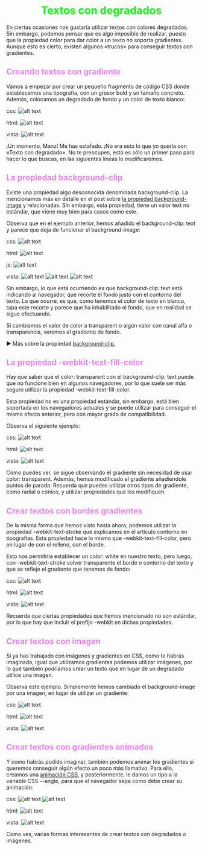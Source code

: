 # <span style="color:lime"><center>Textos con degradados</center></span>

En ciertas ocasiones nos gustaría utilizar textos con colores degradados. Sin embargo, podemos pensar que es algo imposible de realizar, puesto que la propiedad color para dar color a un texto no soporta gradientes. Aunque esto es cierto, existen algunos «trucos» para conseguir textos con gradientes.

## <span style="color:violet">Creando textos con gradiente</span>
Vamos a empezar por crear un pequeño fragmento de código CSS donde establecemos una tipografía, con un grosor bold y un tamaño concreto. Además, colocamos un degradado de fondo y un color de texto blanco:

css:
![alt text](./imagenes-textos-con-degradados/image.png)

html:
![alt text](./imagenes-textos-con-degradados/image-1.png)

vista:
![alt text](./imagenes-textos-con-degradados/image-2.png)

¡Un momento, Manz! Me has estafado. ¡No era esto lo que yo quería con «Texto con degradado». No te preocupes, esto es sólo un primer paso para hacer lo que buscas, en las siguientes líneas lo modificaremos.

## <span style="color:violet">La propiedad background-clip</span>
Existe una propiedad algo desconocida denominada background-clip. La mencionamos más en detalle en el post sobre [la propiedad background-image](https://lenguajecss.com/css/imagenes-y-fondos/propiedad-background-image/) y relacionadas. Sin embargo, esta propiedad, tiene un valor text no estándar, que viene muy bien para casos como este.

Observa que en el ejemplo anterior, hemos añadido el background-clip: text y parece que deja de funcionar el background-image:

css:
![alt text](./imagenes-textos-con-degradados/image-3.png)

html:
![alt text](./imagenes-textos-con-degradados/image-4.png)

js:
![alt text](./imagenes-textos-con-degradados/image-5.png)

vista:
![alt text](./imagenes-textos-con-degradados/image-6.png)
![alt text](./imagenes-textos-con-degradados/image-7.png)
![alt text](./imagenes-textos-con-degradados/image-8.png)

Sin embargo, lo que está ocurriendo es que background-clip: text está indicando al navegador, que recorte el fondo justo con el contorno del texto. Lo que ocurre, es que, como tenemos el color de texto en blanco, tapa este recorte y parece que ha inhabilitado el fondo, que en realidad se sigue efectuando.

Si cambiamos el valor de color a transparent o algún valor con canal alfa o transparencia, veremos el gradiente de fondo.

► Más sobre la propiedad [background-clip.](https://lenguajecss.com/css/imagenes-y-fondos/propiedad-background-image/#la-propiedad-background-clip-origin)

## <span style="color:violet">La propiedad -webkit-text-fill-color</span>
Hay que saber que el color: transparent con el background-clip: text puede que no funcione bien en algunos navegadores, por lo que suele ser más seguro utilizar la propiedad -webkit-text-fill-color.

Esta propiedad no es una propiedad estándar, sin embargo, está bien soportada en los navegadores actuales y se puede utilizar para conseguir el mismo efecto anterior, pero con mayor grado de compatibilidad.

Observa el siguiente ejemplo:

css:
![alt text](./imagenes-textos-con-degradados/image-9.png)

html:
![alt text](./imagenes-textos-con-degradados/image-10.png)

vista:
![alt text](./imagenes-textos-con-degradados/image-11.png)

Como puedes ver, se sigue observando el gradiente sin necesidad de usar color: transparent. Además, hemos modificado el gradiente añadiendole puntos de parada. Recuerda que puedes utilizar otros tipos de gradiente, como radial o cónico, y utilizar propiedades que los modifiquen.

## <span style="color:violet">Crear textos con bordes gradientes</span>
De la misma forma que hemos visto hasta ahora, podemos utilizar la propiedad -webkit-text-stroke que explicamos en el artículo contorno en tipografías. Esta propiedad hace lo mismo que -webkit-text-fill-color, pero en lugar de con el relleno, con el borde.

Esto nos permitiría establecer un color: white en nuestro texto, pero luego, con -webkit-text-stroke volver transparente el borde o contorno del texto y que se refleje el gradiente que tenemos de fondo:

css:
![alt text](./imagenes-textos-con-degradados/image-12.png)

html:
![alt text](./imagenes-textos-con-degradados/image-13.png)

vista:
![alt text](./imagenes-textos-con-degradados/image-14.png)

Recuerda que ciertas propiedades que hemos mencionado no son estándar, por lo que hay que incluir el prefijo -webkit en dichas propiedades.

## <span style="color:violet">Crear textos con imagen</span>
Si ya has trabajado con imágenes y gradientes en CSS, como te habrás imaginado, igual que utilizamos gradientes podemos utilizar imágenes, por lo que también podríamos crear un texto que en lugar de un degradado utilice una imagen.

Observa este ejemplo. Simplemente hemos cambiado el background-image por una imagen, en lugar de utilizar un gradiente:

css:
![alt text](./imagenes-textos-con-degradados/image-15.png)

html:
![alt text](./imagenes-textos-con-degradados/image-16.png)

vista:
![alt text](./imagenes-textos-con-degradados/image-17.png)

## <span style="color:violet">Crear textos con gradientes animados</span>
Y como habrás podido imaginar, también podemos animar los gradientes si queremos conseguir algún efecto un poco más llamativo. Para ello, creamos una [animación CSS](https://lenguajecss.com/css/animaciones/animaciones/), y posteriormente, le damos un tipo a la variable CSS --angle, para que el navegador sepa como debe crear su animación:

css:
![alt text](./imagenes-textos-con-degradados/image-18.png)
![alt text](./imagenes-textos-con-degradados/image-19.png)

html:
![alt text](./imagenes-textos-con-degradados/image-20.png)

vista:
![alt text](./imagenes-textos-con-degradados/image-21.png)

Como ves, varias formas interesantes de crear textos con degradados o imágenes.